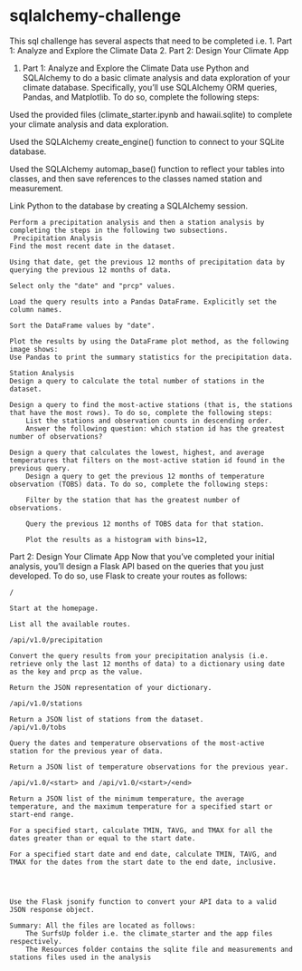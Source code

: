 # sqlalchemy-challenge
This sql challenge has several aspects that need to be completed i.e.
    1. Part 1: Analyze and Explore the Climate Data
    2. Part 2: Design Your Climate App
  

1. Part 1: Analyze and Explore the Climate Data
 use Python and SQLAlchemy to do a basic climate analysis and data exploration of your climate database. Specifically, you’ll use SQLAlchemy ORM queries, Pandas, and Matplotlib. To do so, complete the following steps:

Used the provided files (climate_starter.ipynb and hawaii.sqlite) to complete your climate analysis and data exploration.

Used the SQLAlchemy create_engine() function to connect to your SQLite database.

Used the SQLAlchemy automap_base() function to reflect your tables into classes, and then save references to the classes named station and measurement.

Link Python to the database by creating a SQLAlchemy session.

    Perform a precipitation analysis and then a station analysis by completing the steps in the following two subsections. 
     Precipitation Analysis
    Find the most recent date in the dataset.

    Using that date, get the previous 12 months of precipitation data by querying the previous 12 months of data.

    Select only the "date" and "prcp" values.

    Load the query results into a Pandas DataFrame. Explicitly set the column names.

    Sort the DataFrame values by "date".

    Plot the results by using the DataFrame plot method, as the following image shows:
    Use Pandas to print the summary statistics for the precipitation data.

    Station Analysis
    Design a query to calculate the total number of stations in the dataset.

    Design a query to find the most-active stations (that is, the stations that have the most rows). To do so, complete the following steps:
        List the stations and observation counts in descending order.
        Answer the following question: which station id has the greatest number of observations?
       
    Design a query that calculates the lowest, highest, and average temperatures that filters on the most-active station id found in the previous query.
        Design a query to get the previous 12 months of temperature observation (TOBS) data. To do so, complete the following steps:

        Filter by the station that has the greatest number of observations.

        Query the previous 12 months of TOBS data for that station.

        Plot the results as a histogram with bins=12,




Part 2: Design Your Climate App
Now that you’ve completed your initial analysis, you’ll design a Flask API based on the queries that you just developed. To do so, use Flask to create your routes as follows:

    /

    Start at the homepage.

    List all the available routes.

    /api/v1.0/precipitation

    Convert the query results from your precipitation analysis (i.e. retrieve only the last 12 months of data) to a dictionary using date as the key and prcp as the value.

    Return the JSON representation of your dictionary.

    /api/v1.0/stations

    Return a JSON list of stations from the dataset.
    /api/v1.0/tobs

    Query the dates and temperature observations of the most-active station for the previous year of data.

    Return a JSON list of temperature observations for the previous year.

    /api/v1.0/<start> and /api/v1.0/<start>/<end>

    Return a JSON list of the minimum temperature, the average temperature, and the maximum temperature for a specified start or start-end range.

    For a specified start, calculate TMIN, TAVG, and TMAX for all the dates greater than or equal to the start date.

    For a specified start date and end date, calculate TMIN, TAVG, and TMAX for the dates from the start date to the end date, inclusive.

  
    

    Use the Flask jsonify function to convert your API data to a valid JSON response object.

    Summary: All the files are located as follows:
        The SurfsUp folder i.e. the climate_starter and the app files respectively. 
        The Resources folder contains the sqlite file and measurements and stations files used in the analysis